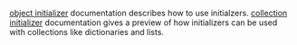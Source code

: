 [object initializer][object-initializers] documentation describes how to use initialzers.
[collection initializer][collection-initializers] documentation gives a preview of how initializers can be used with collections like dictionaries and lists.

[object-initializers]: https://docs.microsoft.com/en-us/dotnet/csharp/programming-guide/classes-and-structs/object-and-collection-initializers#object-initializers
[collection-initializers]: https://docs.microsoft.com/en-us/dotnet/csharp/programming-guide/classes-and-structs/object-and-collection-initializers#collection-initializers
